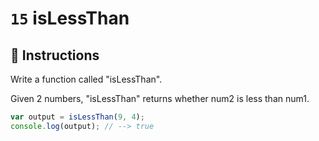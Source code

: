 # `15` isLessThan

## 📝 Instructions

Write a function called "isLessThan".

Given 2 numbers, "isLessThan" returns whether num2 is less than num1.

```Javascript
var output = isLessThan(9, 4);
console.log(output); // --> true
```